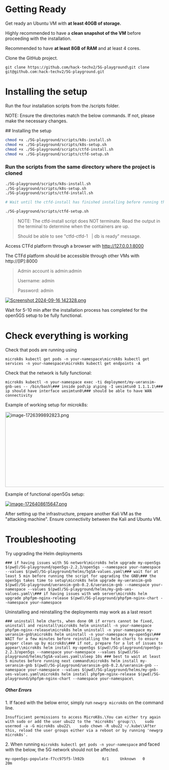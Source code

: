 <h1 id="bkmrk-getting-ready">Getting Ready</h1>
<p id="bkmrk-get-a-ready-an-ubunt">Get ready an Ubuntu VM with <strong>at least 40GB of storage.</strong>&nbsp;</p>
<p id="bkmrk-highly-recommended-t">Highly recommended to have a <strong>clean snapshot of the VM</strong> before proceeding with the installation.</p>
<p id="bkmrk-recommended-to-have-">Recommended to have <strong>at least 8GB of RAM</strong> and at least 4 cores.&nbsp;</p>
<p id="bkmrk-clone-the-github-pro">Clone the GitHub project.&nbsp;</p>
<pre id="bkmrk-git-clone-https%3A%2F%2Fgi"><code class="language-shell">git clone https://github.com/hack-techv2/5G-playground\git clone git@github.com:hack-techv2/5G-playground.git</code></pre>
<h1 id="bkmrk-installing-the-setup">Installing the setup</h1>
<p id="bkmrk-run-the-two-installa">Run the four installation scripts from the /scripts folder.</p>
<p id="bkmrk-note%3A-ensure-the-dir">NOTE: Ensure the directories match the below commands. If not, please make the necessary changes.</p>
## Installing the setup

```bash
chmod +x ./5G-playground/scripts/k8s-install.sh
chmod +x ./5G-playground/scripts/k8s-setup.sh
chmod +x ./5G-playground/scripts/ctfd-install.sh
chmod +x ./5G-playground/scripts/ctfd-setup.sh
```

### Run the scripts from the same directory where the project is cloned

```bash
./5G-playground/scripts/k8s-install.sh
./5G-playground/scripts/k8s-setup.sh
./5G-playground/scripts/ctfd-install.sh

# Wait until the ctfd-install has finished installing before running the ctfd-setup script!

./5G-playground/scripts/ctfd-setup.sh
```
<blockquote id="bkmrk-note%3A-the-ctfd-insta">
<p id="bkmrk-note%3A-the-ctfd-scrip">NOTE: The ctfd-install script does NOT terminate. Read the output in the terminal to determine when the containers are up.&nbsp;</p>
<p>Should be able to see "ctfd-ctfd-1 &nbsp; | db is ready" message.&nbsp;</p>
</blockquote>
<p id="bkmrk-access-ctfd-platform">Access CTFd platform through a browser with <a href="http://127.0.0.1:8000">http://127.0.0.1:8000</a></p>
<p id="bkmrk-the-ctfd-platform-sh">The CTFd platform should be accessible through other VMs with http://[IP]:8000</p>
<blockquote id="bkmrk-admin-account-is-adm">
<p>Admin account is admin:admin</p>
<p>Username: admin</p>
<p>Password: admin</p>
</blockquote>
<p id="bkmrk-"><a href="ctfd-1.png" target="_blank" rel="noopener"><img src="https://github.com/hack-techv2/5G-playground/blob/master/Images/ctfd-1.png" alt="Screenshot 2024-09-16 142328.png"></a></p>
<p id="bkmrk-wait-for-5-10-min-af">Wait for 5-10 min after the installation process has completed for the open5GS setup to be fully functional.</p>
<h1 id="bkmrk-check-everything-is-">Check everything is working</h1>
<p id="bkmrk-check-that-pods-are-">Check that pods are running using&nbsp;</p>
<pre id="bkmrk-microk8s-kubectl-get"><code class="language-shell">microk8s kubectl get pods -n your-namespace\microk8s kubectl get services -n your-namespace\microk8s kubectl get endpoints -A</code></pre>
<p id="bkmrk-check-that-the-netwo">Check that the network is fully functional:</p>
<pre id="bkmrk-kubectl-exec--it-dep"><code class="language-shell">microk8s kubectl -n your-namespace exec -ti deployment/my-ueransim-gnb-ues -- /bin/bash\### inside pod\ip a\ping -I uesimtun0 1.1.1.1\### ip should have interface uesimtun0\### should be able to have WAN connectivity</code></pre>
<p id="bkmrk-example-of-working-s">Example of working setup for microk8s:</p>
<p id="bkmrk--0"><a href="microk8s-working.png" target="_blank" rel="noopener"><img src="https://github.com/hack-techv2/5G-playground/blob/master/Images/microk8s-working.png" alt="image-1726399892823.png" width="524" height="238"></a></p>
<p id="bkmrk-example-of-functiona">Example of functional open5Gs setup:</p>
<p id="bkmrk--1"><a href="open5gs-working.png" target="_blank" rel="noopener"><img src="https://github.com/hack-techv2/5G-playground/blob/master/Images/open5gs-working.png" alt="image-1726408615647.png"></a></p>
<p id="bkmrk-%C2%A0-0">After setting up the infrastructure, prepare another Kali VM as the "attacking machine". Ensure connectivity between the Kali and Ubuntu VM.</p>
<h1 id="bkmrk-troubleshooting">Troubleshooting</h1>
<p id="bkmrk-try-upgrading-the-he">Try upgrading the Helm deployments</p>
<pre id="bkmrk-%23%23%23-if-having-issues"><code class="language-shell">### if having issues with 5G network\microk8s helm upgrade my-open5gs $(pwd)/5G-playground/open5gs-2.2.3/open5gs --namespace your-namespace --values $(pwd)/5G-playground/helms/5gSA-values.yaml\### wait for at least 5 min before running the script for upgrading the GNB\### the open5gs takes time to setup\microk8s helm upgrade my-ueransim-gnb $(pwd)/5G-playground/ueransim-gnb-0.2.6/ueransim-gnb --namespace your-namespace --values $(pwd)/5G-playground/helms/my-gnb-ues-values.yaml\\### if having issues with web server\microk8s helm upgrade phpfpm-nginx-release $(pwd)/5G-playground/phpfpm-nginx-chart --namespace your-namespace</code></pre>
<p id="bkmrk--2">Uninstalling and reinstalling the deployments may work as a last resort</p>
<pre id="bkmrk-%23%23%23-uninstall-helm-c"><code class="language-shell">### uninstall helm charts, when done OR if errors cannot be fixed, uninstall and reinstall\microk8s helm uninstall -n your-namespace phpfpm-nginx-release\microk8s helm uninstall -n your-namespace my-ueransim-gnb\microk8s helm uninstall -n your-namespace my-open5gs\### WAIT for a few minutes before reinstalling the helm charts to ensure proper clean up by microk8s\### if not, prepare for a lot of issues to appear\\microk8s helm install my-open5gs $(pwd)/5G-playground/open5gs-2.2.3/open5gs --namespace your-namespace --values $(pwd)/5G-playground/helms/5gSA-values.yaml\sleep 10s ### best to wait at least 5 minutes before running next command\microk8s helm install my-ueransim-gnb $(pwd)/5G-playground/ueransim-gnb-0.2.6/ueransim-gnb --namespace your-namespace --values $(pwd)/5G-playground/helms/my-gnb-ues-values.yaml\microk8s helm install phpfpm-nginx-release $(pwd)/5G-playground/phpfpm-nginx-chart --namespace your-namespace\</code></pre>
<h5 id="bkmrk-other-errors">Other Errors</h5>
<p id="bkmrk-1.-if-faced-with-the">1. If faced with the below error, simply run <code>newgrp microk8s</code> on the command line.&nbsp;</p>
<pre id="bkmrk-insufficient-permiss"><code class="language-shell">Insufficient permissions to access MicroK8s.\You can either try again with sudo or add the user ubu22 to the 'microk8s' group:\\&nbsp; &nbsp; sudo usermod -a -G microk8s ubu22\&nbsp; &nbsp; sudo chown -R ubu22 ~/.kube\\After this, reload the user groups either via a reboot or by running 'newgrp microk8s'.</code></pre>
<p id="bkmrk-2.%C2%A0when-running-micr">2.&nbsp;When running <code>microk8s kubectl get pods -n your-namespace</code> and faced with the below, the 5G network should not be affected.</p>
<pre id="bkmrk-my-open5gs-populate-"><code class="language-">my-open5gs-populate-f7cc975f5-lh92b        0/1     Unknown   0                20m</code></pre>
